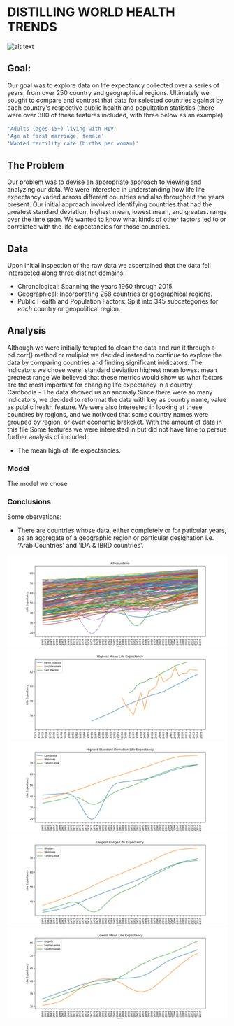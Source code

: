 # DISTILLING WORLD HEALTH TRENDS
![alt text](https://case.edu/medicine/globalhealth/sites/case.edu.cghd/files/styles/hero_one_column/public/2019-02/app-world-map.jpg?h=dabe408c&itok=xVpTbRrf)
## Goal:
Our goal was to explore data on life expectancy collected over a series of years, from over 250 country and geographical regions.  Ultimately we sought to compare and contrast that data for selected countries against by each country's respective public health and popultation statistics (there were over 300 of these features included, with three below as an example).
```bash
'Adults (ages 15+) living with HIV'
'Age at first marriage, female'
'Wanted fertility rate (births per woman)'
```
## The Problem
Our problem was to devise an appropriate approach to viewing and analyzing our data. We were interested in understanding how life life expectancy varied across different countries and also throughout the years present.  Our initial approach involved identifying countries that had the greatest standard deviation, highest mean, lowest mean, and greatest range over the time span.  We wanted to know what kinds of other factors led to or correlated with the life expectancies for those countries.

## Data
Upon initial inspection of the raw data we ascertained that the data fell intersected along three distinct domains:
* Chronological: Spanning the years 1960 through 2015
* Geographical: Incorporating 258 countries or geographical regions.
* Public Health and Population Factors: Split into 345 subcategories for _each_ country or geopolitical region.
## Analysis
Although we were initially tempted to clean the data and run it through a pd.corr() method or muliplot we decided instead to continue to explore the data by comparing countries and finding significant inidicators.  The indicators we chose were:
standard deviation 
highest mean
lowest mean
greatest range
We believed that these metrics would show us what factors are the most important for changing life expectancy in a country.  
Cambodia - The data showed us an anomaly 
Since there were so many indicators, we decided to reformat the data with key as country name, value as public health feature.
We were also interested in looking at these countires by regions, and we notivced that some country names were grouped by region, or even economic brakcket.
With the amount of data in this file 
Some features we were interested in but did not have time to persue further analysis of included:
- The mean high of life expectancies.
### Model
The model we chose 
### Conclusions
Some obervations:
- There are countries whose data, either completely or for paticular years, as an aggregate of a geographic region or particular designation i.e. 'Arab Countries' and 'IDA & IBRD countries'.

![alt text](https://github.com/qitoahc/world_health_nutrition_eda/blob/main/images/All_countries.png)
![alt text](https://raw.githubusercontent.com/qitoahc/world_health_nutrition_eda/main/images/Highest_mean.png)
![alt text](https://github.com/qitoahc/world_health_nutrition_eda/blob/main/images/Highest_stdev.png)
![alt text](https://github.com/qitoahc/world_health_nutrition_eda/blob/main/images/Largest_range.png)
![alt text](https://github.com/qitoahc/world_health_nutrition_eda/blob/main/images/Lowest_mean.png)
